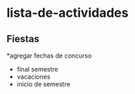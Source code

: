 # lista-de-actividades

## Fiestas
   *agregar fechas de concurso
  - final semestre
  - vacaciones
  - inicio de semestre
